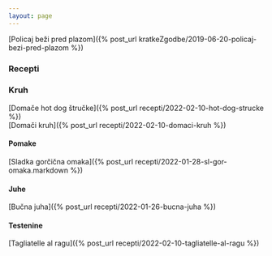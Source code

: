 ```yaml
---
layout: page
---
```

[//]: <>

[Policaj beži pred plazom]({% post_url kratkeZgodbe/2019-06-20-policaj-bezi-pred-plazom %}) <br/>

### Recepti

### Kruh
[Domače hot dog štručke]({% post_url recepti/2022-02-10-hot-dog-strucke %}) <br/>
[Domači kruh]({% post_url recepti/2022-02-10-domaci-kruh %}) <br/>

#### Pomake
[Sladka gorčična omaka]({% post_url recepti/2022-01-28-sl-gor-omaka.markdown %}) <br/>

#### Juhe
[Bučna juha]({% post_url recepti/2022-01-26-bucna-juha %}) <br/>

#### Testenine
[Tagliatelle al ragu]({% post_url  recepti/2022-02-10-tagliatelle-al-ragu %}) <br/>


